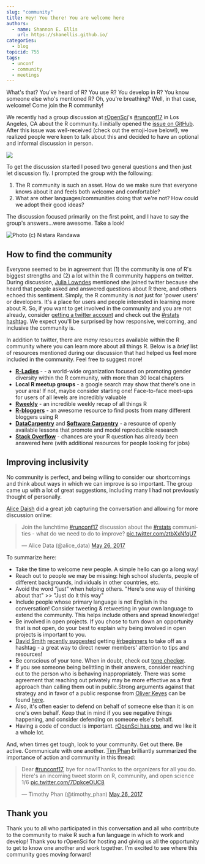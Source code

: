 ```yaml
---
slug: "community"
title: Hey! You there! You are welcome here
authors:
  - name: Shannon E. Ellis
    url: https://shanellis.github.io/
categories:
  - blog
topicid: 755
tags:
  - unconf
  - community
  - meetings
---
```


What's that? You've heard of R? You use R? You develop in R? You know someone else who's mentioned R? Oh, you're breathing? Well, in that case, welcome! Come join the R community!

We recently had a group discussion at [rOpenSci](https://ropensci.org/)'s  [#runconf17](https://twitter.com/search?q=%23runconf17&lang=en) in Los Angeles, CA about the R community. I initially opened the [issue on GitHub](https://github.com/ropensci/unconf17/issues/63). After this issue was well-received (check out the emoji-love below!), we realized people were keen to talk about this and decided to have an optional and informal discussion in person.

![](https://ShanEllis.github.io/images/github_feedback.png)

To get the discussion started I posed two general questions and then just let discussion fly. I prompted the group with the following:

1. The R community is such an asset. How do we make sure that everyone knows about it and feels both welcome and comfortable?
2. What are other languages/communities doing that we're not? How could we adopt their good ideas?

The discussion focused primarily on the first point, and I have to say the group's answers...were awesome. Take a look!

![Photo (c) Nistara Randawa](https://ShanEllis.github.io/images/ropensci-unconf17-community-nistara-randawa.jpg)

## How to find the community
Everyone seemed to be in agreement that (1) the community is one of R's biggest strengths and (2) a lot within the R community happens on twitter. During discussion, [Julia Lowndes](https://twitter.com/juliesquid) mentioned she joined twitter because she heard that people asked and answered questions about R there, and others echoed this sentiment. Simply, the R community is _not_ just for 'power users' or developers. It's a place for users and people interested in learning more about R. So, if you want to get involved in the community and you are not already, consider [getting a twitter account](https://support.twitter.com/articles/100990) and check out the [#rstats hashtag](https://twitter.com/search?q=%23rstats). We expect you'll be surprised by how responsive, welcoming, and inclusive the community is.

In addition to twitter, there are _many_ resources available within the R community where you can learn more about all things R. Below is a _brief_ list of resources mentioned during our discussion that had helped us feel more included in the community. Feel free to suggest more!


- **[R-Ladies](https://rladies.org/)** - - a world-wide organization focused on promoting gender diversity within the R community, with more than 30 local chapters
- **Local R meetup groups** - a google search may show that there's one in your area! If not, maybe consider starting one! Face-to-face meet-ups for users of all levels are incredibly valuable
- **[Rweekly](https://rweekly.org/)** - an incredible weekly recap of all things R
- **[R-bloggers](https://www.r-bloggers.com/)** - an awesome resource to find posts from many different bloggers using R
- **[DataCarpentry](http://www.datacarpentry.org/)** and **[Software Carpentry](https://software-carpentry.org/)**  - a resource of openly available lessons that promote and model reproducible research
- **[Stack Overflow](https://stackoverflow.com/)** - chances are your R question has already been answered here (with additional resources for people looking for jobs)

## Improving inclusivity

No community is perfect, and being willing to consider our shortcomings and think about ways in which we can improve is so important. The group came up with a lot of great suggestions, including many I had not previously thought of personally.

[Alice Daish](https://twitter.com/alice_data) did a great job capturing the conversation and allowing for more discussion online:

<blockquote class="twitter-tweet" data-lang="en"><p lang="en" dir="ltr">Join the lunchtime <a href="https://twitter.com/hashtag/runconf17?src=hash">#runconf17</a> discussion about the <a href="https://twitter.com/hashtag/rstats?src=hash">#rstats</a> communities - what do we need to do to improve? <a href="https://t.co/ztbXxNfqU7">pic.twitter.com/ztbXxNfqU7</a></p>&mdash; Alice Data (@alice_data) <a href="https://twitter.com/alice_data/status/868198529134510080">May 26, 2017</a></blockquote>

To summarize here:

- Take the time to welcome new people. A simple hello can go a long way!
- Reach out to people we may be missing: high school students, people of different backgrounds, individuals in other countries, etc.
- Avoid the word "just" when helping others. "Here's one way of thinking about that" >> "Just do it this way"
- Include people whose primary language is not English in the conversation! Consider tweeting & retweeting in your own language to extend the community. This helps include others and spread knowledge!
- Be involved in open projects. If you chose to turn down an opportunity that is not open, do your best to explain why being involved in open projects is important to you.
- [David Smith](https://twitter.com/revodavid) [recently suggested](https://twitter.com/revodavid/status/874687595120406528) getting [#rbeginners](https://twitter.com/hashtag/rbeginners?src=hash) to take off as a hashtag - a great way to direct newer members' attention to tips and resources!
- Be conscious of your tone. When in doubt, check out [tone checker](http://politeness.cornell.edu/).
- If you see someone being belittling in their answers, consider reaching out to the person who is behaving inappropriately. There was some agreement that reaching out privately may be more effective as a first approach than calling them out in public.Strong arguments against that strategy and in favor of a public response from [Oliver Keyes](https://twitter.com/kopshtik) can be found [here](https://ironholds.org/not-about-image/).
- Also, it's often easier to defend on behalf of someone else than it is on one's own behalf. Keep that in mind if you see negative things happening, and consider defending on someone else's behalf.
- Having a code of conduct is important. [rOpenSci has one](http://unconf.ropensci.org/coc.html), and we like it a whole lot.

And, when times get tough, look to your community. Get out there. Be active. Communicate with one another. [Tim Phan](https://twitter.com/timothy_phan) brilliantly summarized the importance of action and community in this thread:

<blockquote class="twitter-tweet" data-lang="en"><p lang="en" dir="ltr">Dear <a href="https://twitter.com/hashtag/runconf17?src=hash">#runconf17</a>, bye for now!Thanks to the organizers for all you do. Here&#39;s an incoming tweet storm on R, community, and open science 1/6 <a href="https://t.co/7DpkceOUC8">pic.twitter.com/7DpkceOUC8</a></p>&mdash; Timothy Phan (@timothy_phan) <a href="https://twitter.com/timothy_phan/status/868231965266325504">May 26, 2017</a></blockquote>

## Thank you

Thank you to all who participated in this conversation and all who contribute to the community to make R such a fun language in which to work and develop! Thank you to rOpenSci for hosting and giving us all the opportunity to get to know one another and work together. I'm excited to see where this community goes moving forward!



